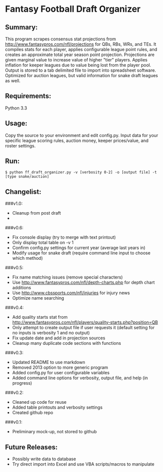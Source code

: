 Fantasy Football Draft Organizer
================================

Summary:
--------
This program scrapes consensus stat projections from
http://www.fantasypros.com/nfl/projections for QBs, RBs, WRs, and TEs. It compiles
stats for each player, applies configurable league point rules, and creates an approximate
total year season point projection. Projections are given marginal value to increase value 
of higher "tier" players. Applies inflation for keeper leagues due to value being 
lost from the player pool. Output is stored to a tab delimited file to import into
spreadsheet software. Optimized for auction leagues, but valid information for snake draft
leagues as well.

Requirements:
-------------
Python 3.3

Usage:
------
Copy the source to your environment and edit config.py. Input data
for your specific league scoring rules, auction money, keeper prices/value, 
and roster settings.

Run:
----
```       
$ python ff_draft_organizer.py -v [verbosity 0-2] -o [output file] -t [type snake/auction]
```

Changelist:
-----------
###v1.0:
- Cleanup from post draft
- 
###v0.6:
- Fix console display (try to merge with text printout)
- Only display total table on -v 1
- Confirm config.py settings for current year (average last years in)
- Modify usage for snake draft (require command line input to choose which method)

###v0.5:
- Fix name matching issues (remove special characters)
- Use http://www.fantasypros.com/nfl/depth-charts.php for depth chart additions
- Use http://www.cbssports.com/nfl/injuries for injury news 
- Optimize name searching

###v0.4:
- Add quality starts stat from http://www.fantasypros.com/nfl/players/quality-starts.php?position=QB
- Only attempt to create output file if user requests it (default setting for no inputs 
  is verbosity 1 and no output)
- Fix update date and add in projection sources
- Cleanup many duplicate code sections with functions

###v0.3: 
- Updated README to use markdown
- Removed 2013 option to more generic program
- Added config.py for user configurable variables
- Added command line options for verbosity, output file, and help (in progress)

###v0.2: 
- Cleaned up code for reuse
- Added table printouts and verbosity settings
- Created github repo

###v0.1:
- Preliminary mock-up, not stored to github

Future Releases:
----------------
- Possibly write data to database
- Try direct import into Excel and use VBA scripts/macros to manipulate
